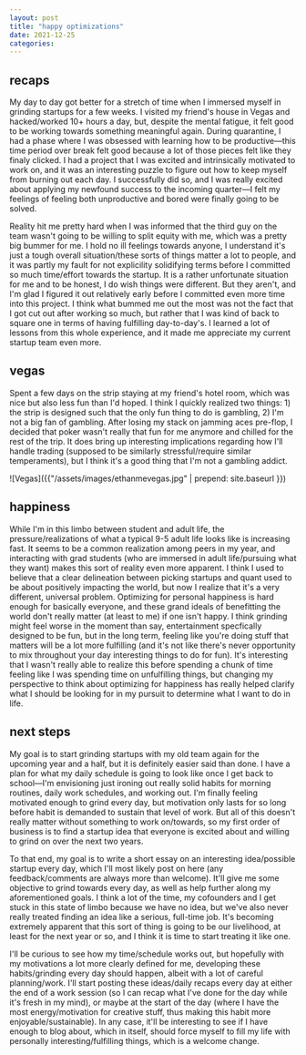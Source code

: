 ```yaml
---
layout: post
title: "happy optimizations"
date: 2021-12-25
categories:
---
```


## recaps

My day to day got better for a stretch of time when I immersed myself in grinding startups for a few weeks. I visited my friend's house in Vegas and hacked/worked 10+ hours a day, but, despite the mental fatigue, it felt good to be working towards something meaningful again. During quarantine, I had a phase where I was obsessed with learning how to be productive—this time period over break felt good because a lot of those pieces felt like they finaly clicked. I had a project that I was excited and intrinsically motivated to work on, and it was an interesting puzzle to figure out how to keep myself from burning out each day. I successfully did so, and I was really excited about applying my newfound success to the incoming quarter—I felt my feelings of feeling both unproductive and bored were finally going to be solved.

Reality hit me pretty hard when I was informed that the third guy on the team wasn't going to be willing to split equity with me, which was a pretty big bummer for me. I hold no ill feelings towards anyone, I understand it's just a tough overall situation/these sorts of things matter a lot to people, and it was partly my fault for not explicility solidifying terms before I committed so much time/effort towards the startup. It is a rather unfortunate situation for me and to be honest, I do wish things were different. But they aren't, and I'm glad I figured it out relatively early before I committed even more time into this project. I think what bummed me out the most was not the fact that I got cut out after working so much, but rather that I was kind of back to square one in terms of having fulfilling day-to-day's. I learned a lot of lessons from this whole experience, and it made me appreciate my current startup team even more.

## vegas

Spent a few days on the strip staying at my friend's hotel room, which was nice but also less fun than I'd hoped. I think I quickly realized two things: 1) the strip is designed such that the only fun thing to do is gambling, 2) I'm not a big fan of gambling. After losing my stack on jamming aces pre-flop, I decided that poker wasn't really that fun for me anymore and chilled for the rest of the trip. It does bring up interesting implications regarding how I'll handle trading (supposed to be similarly stressful/require similar temperaments), but I think it's a good thing that I'm not a gambling addict.

![Vegas]({{"/assets/images/ethanmevegas.jpg" | prepend: site.baseurl }})

## happiness

While I'm in this limbo between student and adult life, the pressure/realizations of what a typical 9-5 adult life looks like is increasing fast. It seems to be a common realization among peers in my year, and interacting with grad students (who are immersed in adult life/pursuing what they want) makes this sort of reality even more apparent. I think I used to believe that a clear delineation between picking startups and quant used to be about positively impacting the world, but now I realize that it's a very different, universal problem. Optimizing for personal happiness is hard enough for basically everyone, and these grand ideals of benefitting the world don't really matter (at least to me) if one isn't happy. I think grinding might feel worse in the moment than say, entertainment specfically designed to be fun, but in the long term, feeling like you're doing stuff that matters will be a lot more fulfilling (and it's not like there's never opportunity to mix throughout your day interesting things to do for fun). It's interesting that I wasn't really able to realize this before spending a chunk of time feeling like I was spending time on unfulfilling things, but changing my perspective to think about optimizing for happiness has really helped clarify what I should be looking for in my pursuit to determine what I want to do in life.

## next steps

My goal is to start grinding startups with my old team again for the upcoming year and a half, but it is definitely easier said than done. I have a plan for what my daily schedule is going to look like once I get back to school—I'm envisioning just ironing out really solid habits for morning routines, daily work schedules, and working out. I'm finally feeling motivated enough to grind every day, but motivation only lasts for so long before habit is demanded to sustain that level of work. But all of this doesn't really matter without something to work on/towards, so my first order of business is to find a startup idea that everyone is excited about and willing to grind on over the next two years.

To that end, my goal is to write a short essay on an interesting idea/possible startup every day, which I'll most likely post on here (any feedback/comments are always more than welcome). It'll give me some objective to grind towards every day, as well as help further along my aforementioned goals. I think a lot of the time, my cofounders and I get stuck in this state of limbo because we have no idea, but we've also never really treated finding an idea like a serious, full-time job. It's becoming extremely apparent that this sort of thing is going to be our livelihood, at least for the next year or so, and I think it is time to start treating it like one.

I'll be curious to see how my time/schedule works out, but hopefully with my motivations a lot more clearly defined for me, developing these habits/grinding every day should happen, albeit with a lot of careful planning/work. I'll start posting these ideas/daily recaps every day at either the end of a work session (so I can recap what I've done for the day while it's fresh in my mind), or maybe at the start of the day (where I have the most energy/motivation for creative stuff, thus making this habit more enjoyable/sustainable). In any case, it'll be interesting to see if I have enough to blog about, which in itself, should force myself to fill my life with personally interesting/fulfilling things, which is a welcome change.
